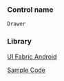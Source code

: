 ### Control name

`Drawer`

### Library

[UI Fabric Android](https://github.com/OfficeDev/ui-fabric-android)

[Sample Code](https://github.com/OfficeDev/ui-fabric-android/blob/master/OfficeUIFabric.Demo/src/main/java/com/microsoft/officeuifabricdemo/demos/DrawerActivity.kt)
